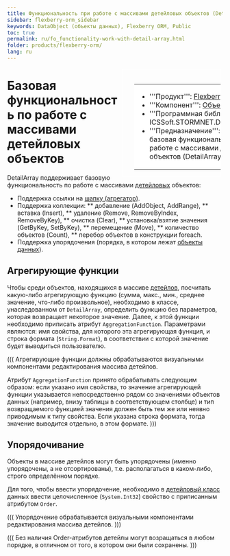 ```yaml
---
title: Функциональность при работе с массивами детейловых объектов (DetailArray)
sidebar: flexberry-orm_sidebar
keywords: DataObject (объекты данных), Flexberry ORM, Public
toc: true
permalink: ru/fo_functionality-work-with-detail-array.html
folder: products/flexberry-orm/
lang: ru
---
```


<div style="margin:5px; padding-left:28px; float:right; width:40%; outline:1px solid white;"> <br> <table border="0" width="100%" bgcolor="#6495ED"> <tbody><tr><td bgcolor="#FFFFFF"> 

* '''Продукт''': [Flexberry ORM](fo_flexberry-orm.html)
* '''Компонент''': [Объект данных](fo_dataobject.html)
* '''Программная библиотека''': ICSSoft.STORMNET.DataObject.dll
* '''Предназначение''': Описана базовая функциональность при работе с массивами детейловых объектов (DetailArray).
</td>
</tr></tbody></table></a>
</div>

# Базовая функциональность по работе с массивами детейловых объектов
DetailArray поддерживает базовую функциональность по работе с массивами [детейловых](fo_detail-associations-and-their-properties.html) объектов:

* Поддержка ссылки на [шапку (агрегатор)](fd_key-concepts.html).
* Поддержка коллекции: 
** добавление (AddObject, AddRange), 
** вставка (Insert), 
** удаление (Remove, RemoveByIndex, RemoveByKey),
** очистка (Clear), 
** установка/взятие значения (GetByKey, SetByKey),
** перемещение (Move),
** количество объектов (Count),
** перебор объектов в конструкции foreach.
* Поддержка упорядочения (порядка, в котором лежат [объекты данных](fo_dataobject.html)).

## Агрегирующие функции
Чтобы среди объектов, находящихся в массиве [детейлов](fo_detail-associations-and-their-properties.html), посчитать какую-либо агрегирующую функцию (сумма, макс., мин., среднее значение, что-либо произвольное), необходимо в классе, унаследованном от `DetailArray`, определить функцию без параметров, которая возвращает некоторое значение. Далее, к этой функции необходимо приписать атрибут `AggregationFunction`. Параметрами являются: имя свойства, для которого эта агрегирующая функция, и строка формата (`String.Format`), в соответствии с которой значение будет выводиться пользователю. 

(((
<msg type=important>
Агрегирующие функции должны обрабатываются визуальными компонентами редактирования массива детейлов.

Атрибут `AggregationFunction` принято обрабатывать следующим образом: если указано имя свойства, то значение агрегирующей функции указывается непосредственно рядом со значениями объектов данных (например, внизу таблицы в соответствующем столбце) и тип возвращаемого функцией значения должен быть тем же или неявно приводимым к типу свойства. Если указана строка формата, тогда значение выводится отдельно, в этом формате.
</msg>
)))

## Упорядочивание
Объекты в массиве детейлов могут быть упорядочены (именно упорядочены, а не отсортированы), т.е. располагаться в каком-либо, строго определённом порядке.

Для того, чтобы ввести упорядочение, необходимо в [детейловый класс](fo_detail-associations-and-their-properties.html) данных ввести целочисленное (`System.Int32`) свойство с приписанным атрибутом `Order`. 

(((
<msg type=important>Упорядочение обрабатывается визуальными компонентами редактирования массива детейлов.</msg>
)))

(((
<msg type=note>Без наличия Order-атрибутов детейлы могут возращаться в любом порядке, в отличном от того, в котором они были сохранены.</msg>
)))
